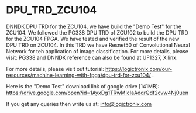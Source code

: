 # DPU_TRD_ZCU104
DNNDK DPU TRD for the ZCU104, we have build the "Demo Test" for the ZCU104. We followed the PG338 DPU TRD of ZCU102 to build the DPU TRD for the ZCU104 FPGA. We have tested and verified the result of the new DPU TRD on ZCU104. In this TRD we have Resnet50 of Convolutional Neural Network for teh application of image classification. For more details, please visit: PG338 and DNNDK reference can also be found at UF1327, Xilinx.

For more details, please visit out tutorial: https://logictronix.com/our-resources/machine-learning-with-fpga/dpu-trd-for-zcu104/ .

Here is the "Demo Test" download link of google drive [141MB]: https://drive.google.com/open?id=1AyxDg1TRwMIcIaAdqrQdf2cvw4Nj0uen

If you get any queries then write us at: info@logictronix.com
